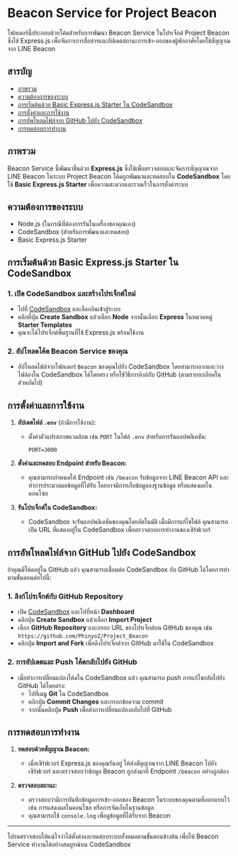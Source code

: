 # Beacon Service for Project Beacon

โฟลเดอร์นี้ประกอบด้วยโค้ดสำหรับการพัฒนา Beacon Service ในโปรเจ็กต์ Project Beacon ซึ่งใช้ Express.js เพื่อจัดการการสื่อสารและอัปเดตสถานะการเข้า-ออกของผู้พักอาศัยโดยใช้สัญญาณจาก LINE Beacon

## สารบัญ
- [ภาพรวม](#ภาพรวม)
- [ความต้องการของระบบ](#ความต้องการของระบบ)
- [การเริ่มต้นด้วย Basic Express.js Starter ใน CodeSandbox](#การเริ่มต้นด้วย-basic-expressjs-starter-ใน-codesandbox)
- [การตั้งค่าและการใช้งาน](#การตั้งค่าและการใช้งาน)
- [การอัพโหลดไฟล์จาก GitHub ไปยัง CodeSandbox](#การอัพโหลดไฟล์จาก-github-ไปยัง-codesandbox)
- [การทดสอบการทำงาน](#การทดสอบการทำงาน)

## ภาพรวม
Beacon Service นี้พัฒนาขึ้นด้วย **Express.js** ซึ่งใช้เพื่อตรวจสอบและจัดการสัญญาณจาก LINE Beacon ในระบบ Project Beacon โค้ดถูกพัฒนาและทดสอบใน **CodeSandbox** โดยใช้ **Basic Express.js Starter** เพื่อความสะดวกและรวดเร็วในการตั้งค่าระบบ

## ความต้องการของระบบ
- Node.js (ในกรณีที่ต้องการรันในเครื่องของคุณเอง)
- CodeSandbox (สำหรับการพัฒนาและทดสอบ)
- Basic Express.js Starter

## การเริ่มต้นด้วย Basic Express.js Starter ใน CodeSandbox

### 1. เปิด CodeSandbox และสร้างโปรเจ็กต์ใหม่
- ไปที่ [CodeSandbox](https://codesandbox.io/) และล็อกอินเข้าสู่ระบบ
- คลิกที่ปุ่ม **Create Sandbox** แล้วเลือก **Node** จากนั้นเลือก **Express** ในหมวดหมู่ **Starter Templates**
- คุณจะได้โปรเจ็กต์พื้นฐานที่ใช้ Express.js พร้อมใช้งาน

### 2. อัปโหลดโค้ด Beacon Service ของคุณ
- อัปโหลดไฟล์จากโฟลเดอร์ `Beacon` ของคุณไปยัง CodeSandbox โดยสามารถลากและวางไฟล์ลงใน CodeSandbox ได้โดยตรง หรือใช้วิธีการลิงก์กับ GitHub (ตามรายละเอียดในส่วนถัดไป)

## การตั้งค่าและการใช้งาน

1. **อัปเดตไฟล์ `.env`** (ถ้ามีการใช้งาน):
   - ตั้งค่าตัวแปรสภาพแวดล้อม เช่น `PORT` ในไฟล์ `.env` สำหรับการรันแอปพลิเคชัน:
     ```env
     PORT=3000
     ```

2. **ตั้งค่าและทดสอบ Endpoint สำหรับ Beacon:**
   - คุณสามารถกำหนดให้ Endpoint เช่น `/beacon` รับข้อมูลจาก LINE Beacon API และทำการประมวลผลข้อมูลที่ได้รับ โดยอาจมีการเก็บข้อมูลลงฐานข้อมูล หรือแสดงผลในคอนโซล

3. **รันโปรเจ็กต์ใน CodeSandbox:**
   - CodeSandbox จะรันแอปพลิเคชันของคุณโดยอัตโนมัติ เมื่อมีการแก้ไขไฟล์ คุณสามารถเปิด URL ที่แสดงอยู่ใน CodeSandbox เพื่อตรวจสอบการทำงานของเซิร์ฟเวอร์

## การอัพโหลดไฟล์จาก GitHub ไปยัง CodeSandbox

ถ้าคุณมีโค้ดอยู่ใน GitHub แล้ว คุณสามารถเชื่อมต่อ CodeSandbox กับ GitHub ได้โดยการทำตามขั้นตอนต่อไปนี้:

### 1. ลิงก์โปรเจ็กต์กับ GitHub Repository
- เปิด [CodeSandbox](https://codesandbox.io/) และไปที่หน้า **Dashboard**
- คลิกปุ่ม **Create Sandbox** แล้วเลือก **Import Project**
- เลือก **GitHub Repository** และกรอก URL ของโปรเจ็กต์บน GitHub ของคุณ เช่น `https://github.com/PhinyoZ/Project_Beacon`
- คลิกปุ่ม **Import and Fork** เพื่อดึงโปรเจ็กต์จาก GitHub มาใช้ใน CodeSandbox

### 2. การอัปเดตและ Push โค้ดกลับไปยัง GitHub
- เมื่อทำการเปลี่ยนแปลงโค้ดใน CodeSandbox แล้ว คุณสามารถ push การแก้ไขกลับไปยัง GitHub ได้โดยตรง:
  - ไปที่เมนู **Git** ใน CodeSandbox
  - คลิกปุ่ม **Commit Changes** และกรอกข้อความ commit
  - จากนั้นคลิกปุ่ม **Push** เพื่อส่งการเปลี่ยนแปลงกลับไปที่ GitHub

## การทดสอบการทำงาน

1. **ทดสอบด้วยสัญญาณ Beacon:**
   - เมื่อเซิร์ฟเวอร์ Express.js ของคุณรันอยู่ ให้ส่งสัญญาณจาก LINE Beacon ไปยังเซิร์ฟเวอร์ และตรวจสอบว่าข้อมูล Beacon ถูกส่งมาที่ Endpoint `/beacon` อย่างถูกต้อง

2. **ตรวจสอบสถานะ:**
   - ตรวจสอบว่ามีการบันทึกข้อมูลการเข้า-ออกของ Beacon ในระบบของคุณตามที่ออกแบบไว้ เช่น การแสดงผลในคอนโซล หรือการจัดเก็บในฐานข้อมูล
   - คุณสามารถใช้ `console.log` เพื่อดูข้อมูลที่ได้รับจาก Beacon

---

โปรดตรวจสอบให้แน่ใจว่าได้ตั้งค่าและทดสอบระบบทั้งหมดตามขั้นตอนข้างต้น เพื่อให้ Beacon Service ทำงานได้อย่างสมบูรณ์บน CodeSandbox

